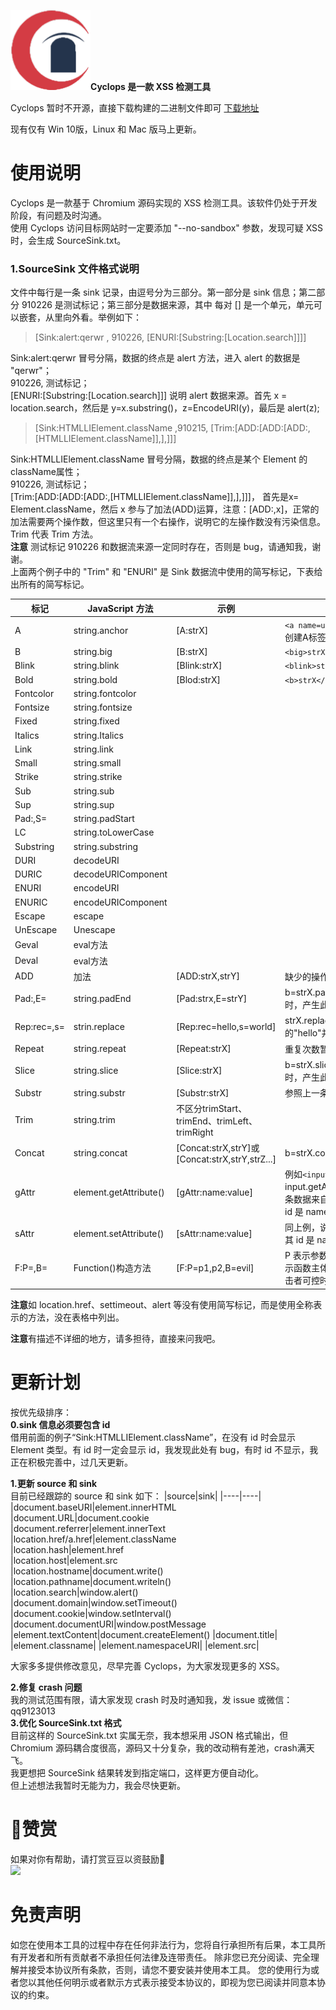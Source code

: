 ![avatar](cyclops.ico)**Cyclops 是一款 XSS 检测工具**    

Cyclops 暂时不开源，直接下载构建的二进制文件即可 [下载地址](https://github.com/v8blink/Chromium-based-XSS-Taint-Tracking/releases)  

现有仅有 Win 10版，Linux 和 Mac 版马上更新。   


# 使用说明
Cyclops 是一款基于 Chromium 源码实现的 XSS 检测工具。该软件仍处于开发阶段，有问题及时沟通。  
使用 Cyclops 访问目标网站时一定要添加 "--no-sandbox" 参数，发现可疑 XSS 时，会生成 SourceSink.txt。     
### 1.SourceSink 文件格式说明  
文件中每行是一条 sink 记录，由逗号分为三部分。第一部分是 sink 信息；第二部分 910226 是测试标记；第三部分是数据来源，其中 每对 [] 是一个单元，单元可以嵌套，从里向外看。举例如下：  
>[Sink:alert:qerwr , 910226, [ENURI:[Substring:[Location.search]]]]

 
Sink:alert:qerwr  冒号分隔，数据的终点是 alert 方法，进入 alert 的数据是 "qerwr"；  
910226, 测试标记；  
[ENURI:[Substring:[Location.search]]] 说明 alert 数据来源。首先 x = location.search，然后是 y=x.substring()，z=EncodeURI(y)，最后是 alert(z); 

>[Sink:HTMLLIElement.className ,910215, [Trim:[ADD:[ADD:[ADD:,[HTMLLIElement.className]],],]]]

 
Sink:HTMLLIElement.className  冒号分隔，数据的终点是某个 Element 的 className属性；  
910226, 测试标记；   
[Trim:[ADD:[ADD:[ADD:,[HTMLLIElement.className]],],]]]， 首先是x= Element.className，然后 x 参与了加法(ADD)运算，注意：[ADD:,x]，正常的加法需要两个操作数，但这里只有一个右操作，说明它的左操作数没有污染信息。Trim 代表 Trim 方法。  
**注意** 测试标记 910226 和数据流来源一定同时存在，否则是 bug，请通知我，谢谢。    
上面两个例子中的 "Trim" 和 "ENURI" 是 Sink 数据流中使用的简写标记，下表给出所有的简写标记。

|标记|JavaScript 方法|示例|备注|
|----|----|----|----|
|A|string.anchor|[A:strX]|`<a name=undefined>strX</a>`，使用字符串strX创建A标签|
|B|string.big|[B:strX]|`<big>strX</big>`||
|Blink|string.blink|[Blink:strX]|`<blink>strX</blink>`||
|Bold|string.bold|[Blod:strX]|`<b>strX</b>`||
|Fontcolor|string.fontcolor
|Fontsize|string.fontsize
|Fixed|string.fixed
|Italics|string.Italics
|Link|string.link  
|Small|string.small
|Strike|string.strike
|Sub|string.sub|
|Sup|string.sup|
|Pad:,S=|string.padStart|  
|LC|string.toLowerCase|
|Substring|string.substring|
|DURI|decodeURI|  
|DURIC|decodeURIComponent|  
|ENURI|encodeURI|
|ENURIC|encodeURIComponent|
|Escape|escape|
|UnEscape|Unescape|
|Geval|eval方法|
|Deval|eval方法|
|ADD|加法|[ADD:strX,strY]|缺少的操作数即不存在污染信息|
|Pad:,E=|string.padEnd|[Pad:strx,E=strY]|b=strX.padend(num,strY), b 的值与 strX 不同时，产生此记录。| 
|Rep:rec=,s=|strin.replace|[Rep:rec=hello,s=world]|strX.replace("hello","world"), 查找字符串内的"hello"并替换为"world"|  
|Repeat|string.repeat|[Repeat:strX]|重复次数暂时没记录，后续更新|
|Slice|string.slice|[Slice:strX]|b=strX.slice(i,j)，b的长度大于零且小于strX长度时，产生此记录|
|Substr|string.substr|[Substr:strX]|参照上一条|
|Trim|string.trim|不区分trimStart、trimEnd、trimLeft、trimRight  
|Concat|string.concat|[Concat:strX,strY]或[Concat:strX,strY,strZ...]|b=strX.concat(strY),b=strX.concat(strY,strZ...)      
|gAttr|element.getAttribute()|[gAttr:name:value]|例如`<input id=name value='huidou'/>`，input.getAttribute('value') 会产生此记录,说明此条数据来自某个 Element 的 value 属性，该标签 id 是 name。  
|sAttr|element.setAttribute()|[sAttr:name:value]|同上例，说明向某 Element 的 value 属性写值，其 id 是 name。
|F:P=,B=|Function()构造方法|[F:P=p1,p2,B=evil]|P 表示参数，p1，p2 是两个参数的数据源；B 表示函数主体的数据来源。P 或 B 中的一个项是攻击者可控时产生此条记录。

**注意**如 location.href、settimeout、alert 等没有使用简写标记，而是使用全称表示的方法，没在表格中列出。  

**注意**有描述不详细的地方，请多担待，直接来问我吧。

# 更新计划    
按优先级排序：  
**0.sink 信息必须要包含 id**  
借用前面的例子“Sink:HTMLLIElement.className”，在没有 id 时会显示 Element 类型。有 id 时一定会显示 id，我发现此处有 bug，有时 id 不显示，我正在积极完善中，过几天更新。  

**1.更新 source 和 sink**  
目前已经跟踪的 source 和 sink 如下：
|source|sink|
|----|----|
|document.baseURI|element.innerHTML  
|document.URL|document.cookie   
|document.referrer|element.innerText  
|location.href/a.href|element.className     
|location.hash|element.href   
|location.host|element.src  
|location.hostname|document.write()  
|location.pathname|document.writeln()  
|location.search|window.alert()  
|document.domain|window.setTimeout()  
|document.cookie|window.setInterval()
|document.documentURI|window.postMessage
|element.textContent|document.createElement()
|document.title|
|element.classname|
|element.namespaceURI|
|element.src|

大家多多提供修改意见，尽早完善 Cyclops，为大家发现更多的 XSS。  

**2.修复 crash 问题**  
我的测试范围有限，请大家发现 crash 时及时通知我，发 issue 或微信：qq9123013   
**3.优化 SourceSink.txt 格式**    
目前这样的 SourceSink.txt 实属无奈，我本想采用 JSON 格式输出，但 Chromium 源码耦合度很高，源码又十分复杂，我的改动稍有差池，crash满天飞。  
我更想把 SourceSink 结果转发到指定端口，这样更方便自动化。  
但上述想法我暂时无能为力，我会尽快更新。  

# 🍺赞赏    
如果对你有帮助，请打赏豆豆以资鼓励🥂   
![](https://github.com/v8blink/Chromium-based-XSS-Taint-Tracking/blob/main/Donate.jpg)       

# 免责声明

如您在使用本工具的过程中存在任何非法行为，您将自行承担所有后果，本工具所有开发者和所有贡献者不承担任何法律及连带责任。
除非您已充分阅读、完全理解并接受本协议所有条款，否则，请您不要安装并使用本工具。
您的使用行为或者您以其他任何明示或者默示方式表示接受本协议的，即视为您已阅读并同意本协议的约束。

